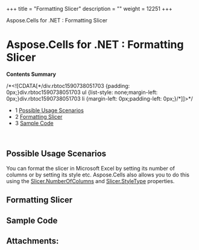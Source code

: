 +++
title = "Formatting Slicer" 
description = "" 
weight = 12251 
+++

Aspose.Cells for .NET : Formatting Slicer  

# Aspose.Cells for .NET : Formatting Slicer


**Contents Summary**

/\*<!\[CDATA\[\*/div.rbtoc1590738051703 {padding: 0px;}div.rbtoc1590738051703 ul {list-style: none;margin-left: 0px;}div.rbtoc1590738051703 li {margin-left: 0px;padding-left: 0px;}/\*\]\]>\*/

*   1 [Possible Usage Scenarios](#FormattingSlicer-PossibleUsageScenarios)
*   2 [Formatting Slicer](#FormattingSlicer-FormattingSlicer)
*   3 [Sample Code](#FormattingSlicer-SampleCode)

 

## Possible Usage Scenarios

You can format the slicer in Microsoft Excel by setting its number of columns or by setting its style etc. Aspose.Cells also allows you to do this using the [Slicer.NumberOfColumns](https://apireference.aspose.com/net/cells/aspose.cells.slicers/slicer/properties/numberofcolumns) and [Slicer.StyleType](https://apireference.aspose.com/net/cells/aspose.cells.slicers/slicer/properties/styletype) properties.

## Formatting Slicer



## Sample Code

## Attachments:


